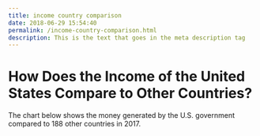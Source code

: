 ```yaml
---
title: income country comparison
date: 2018-06-29 15:54:40
permalink: /income-country-comparison.html
description: This is the text that goes in the meta description tag
---
```


# How Does the Income of the United States Compare to Other Countries?

<div id="lead-in">
The chart below shows the money generated by the U.S. government compared to 188 other countries in 2017.
</div>

<div id="viz"></div>

<script src="./assets/receiptsCountryComparison.js" />
